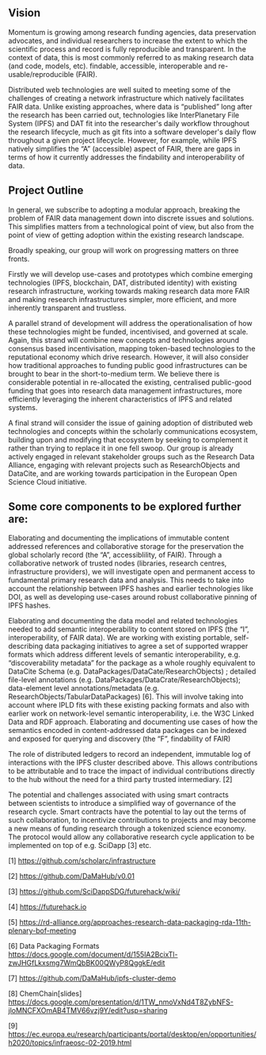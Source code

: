 ## Vision 

Momentum is growing among research funding agencies, data preservation advocates, and individual researchers to increase the extent to which the scientific process and record is fully reproducible and transparent. In the context of data, this is most commonly referred to as making research data (and code, models, etc). findable, accessible, interoperable and re-usable/reproducible (FAIR).

Distributed web technologies are well suited to meeting some of the challenges of creating a network infrastructure which natively facilitates FAIR data. Unlike existing approaches, where data is “published” long after the research has been carried out, technologies like InterPlanetary File System (IPFS) and DAT fit into the researcher's daily workflow throughout the research lifecycle, much as git fits into a software developer's daily flow throughout a given project lifecycle. However, for example, while IPFS natively simplifies the “A” (accessible) aspect of FAIR, there are gaps in terms of how it currently addresses the findability and interoperability of data.

## Project Outline


In general, we subscribe to adopting a modular approach, breaking the problem of FAIR data management down into discrete issues and solutions. This simplifies matters from a technological point of view, but also from the point of view of getting adoption within the existing research landscape.


Broadly speaking, our group will work on progressing matters on three fronts.


Firstly we will develop use-cases and prototypes which combine emerging technologies (IPFS, blockchain, DAT, distributed identity) with existing research infrastructure, working towards making research data more FAIR and making research infrastructures simpler, more efficient, and more inherently transparent and trustless.


A parallel strand of development will address the operationalisation of how these technologies might be funded, incentivised, and governed at scale. Again, this strand will combine new concepts and technologies around consensus based incentivisation, mapping token-based technologies to the reputational economy which drive research. However, it will also consider how traditional approaches to funding public good infrastructures can be brought to bear in the short-to-medium term. We believe there is considerable potential in re-allocated the existing, centralised public-good funding that goes into research data management infrastructures, more efficiently leveraging the inherent characteristics of IPFS and related systems.   


A final strand will consider the issue of gaining adoption of distributed web technologies and concepts within the scholarly communications ecosystem, building upon and modifying that ecosystem by seeking to complement it rather than trying to replace it in one fell swoop. Our group is already actively engaged in relevant stakeholder groups such as the Research Data Alliance, engaging with relevant projects such as ResearchObjects and DataCite, and are working towards participation in the European Open Science Cloud initiative.


## Some core components to be explored further are:


Elaborating and documenting the implications of immutable content addressed references and collaborative storage for the preservation the global scholarly record (the “A”, accessiblility, of FAIR). Through a collaborative network of trusted nodes (libraries, research centres, infrastructure providers), we will investigate open and permanent access to fundamental primary research data and analysis. This needs to take into account the relationship between IPFS hashes and earlier technologies like DOI, as well as developing use-cases around robust collaborative pinning of IPFS hashes.

Elaborating and documenting the data model and related technologies needed to add semantic interoperability to content stored on IPFS (the “I”, interoperability, of FAIR data).  We are working with existing portable, self-describing data packaging initiatives to agree a set of supported wrapper formats which address different levels of semantic interoperability, e.g. “discoverability metadata” for the package as a whole roughly equivalent to DataCite Schema (e.g. DataPackages/DataCate/ResearchObjects) ; detailed file-level annotations (e.g. DataPackages/DataCrate/ResearchObjects); data-element level annotations/metadata (e.g. ResearchObjects/TabularDataPackages) [6]. This will involve taking into account where IPLD fits with these existing packing formats and also with earlier work on network-level semantic interoperability, i.e. the W3C Linked Data and RDF approach.
Elaborating and documenting use cases of how the semantics encoded in content-addressed data packages can be indexed and exposed for querying and discovery (the “F”, findability of FAIR)

The role of distributed ledgers to record an independent, immutable log of interactions with the IPFS cluster described above. This allows contributions to be attributable and to trace the impact of individual contributions directly to the hub without the need for a third party trusted intermediary. [2]

The potential and challenges associated with using smart contracts between scientists to introduce a simplified way of governance of the research cycle. Smart contracts have the potential to lay out the terms of such collaboration, to incentivize contributions to projects and may become a new means of funding research through a tokenized science economy. The protocol would allow any collaborative research cycle application to be implemented on top of e.g. SciDapp [3] etc.



[1] https://github.com/scholarc/infrastructure

[2] https://github.com/DaMaHub/v0.01

[3] https://github.com/SciDappSDG/futurehack/wiki/

[4] https://futurehack.io

[5] https://rd-alliance.org/approaches-research-data-packaging-rda-11th-plenary-bof-meeting

[6] Data Packaging Formats https://docs.google.com/document/d/155lA2BcixTl-zwJHGfLkxsmg7WmQbBK00QWyP8QggkE/edit

[7] https://github.com/DaMaHub/ipfs-cluster-demo

[8] ChemChain[slides] https://docs.google.com/presentation/d/1TW_nmoVxNd4T8ZybNFS-jloMNCFXOmAB4TMV66vzj9Y/edit?usp=sharing

[9] https://ec.europa.eu/research/participants/portal/desktop/en/opportunities/h2020/topics/infraeosc-02-2019.html
